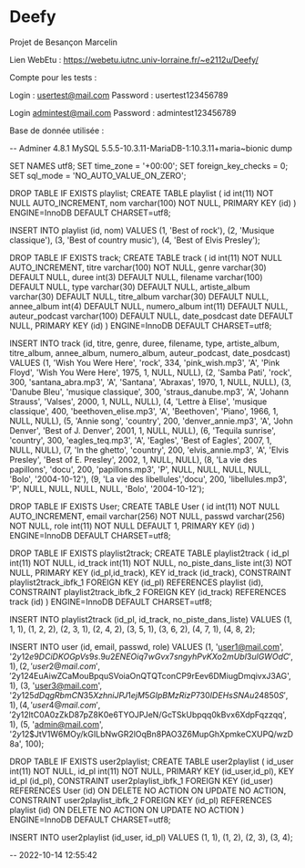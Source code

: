 # Deefy

Projet de Besançon Marcelin

Lien WebEtu : https://webetu.iutnc.univ-lorraine.fr/~e2112u/Deefy/

Compte pour les tests :

Login : usertest@mail.com Password : usertest123456789

Login admintest@mail.com Password : admintest123456789

Base de donnée utilisée :

-- Adminer 4.8.1 MySQL 5.5.5-10.3.11-MariaDB-1:10.3.11+maria~bionic dump

SET NAMES utf8; SET time_zone = '+00:00'; SET foreign_key_checks = 0; SET sql_mode = 'NO_AUTO_VALUE_ON_ZERO';

DROP TABLE IF EXISTS playlist; CREATE TABLE playlist ( id int(11) NOT NULL AUTO_INCREMENT, nom varchar(100) NOT NULL, PRIMARY KEY (id) ) ENGINE=InnoDB DEFAULT CHARSET=utf8;

INSERT INTO playlist (id, nom) VALUES (1, 'Best of rock'), (2, 'Musique classique'), (3, 'Best of country music'), (4, 'Best of Elvis Presley');

DROP TABLE IF EXISTS track; CREATE TABLE track ( id int(11) NOT NULL AUTO_INCREMENT, titre varchar(100) NOT NULL, genre varchar(30) DEFAULT NULL, duree int(3) DEFAULT NULL, filename varchar(100) DEFAULT NULL, type varchar(30) DEFAULT NULL, artiste_album varchar(30) DEFAULT NULL, titre_album varchar(30) DEFAULT NULL, annee_album int(4) DEFAULT NULL, numero_album int(11) DEFAULT NULL, auteur_podcast varchar(100) DEFAULT NULL, date_posdcast date DEFAULT NULL, PRIMARY KEY (id) ) ENGINE=InnoDB DEFAULT CHARSET=utf8;

INSERT INTO track (id, titre, genre, duree, filename, type, artiste_album, titre_album, annee_album, numero_album, auteur_podcast, date_posdcast) VALUES (1, 'Wish You Were Here', 'rock', 334, 'pink_wish.mp3', 'A', 'Pink Floyd', 'Wish You Were Here', 1975, 1, NULL, NULL), (2, 'Samba Pati', 'rock', 300, 'santana_abra.mp3', 'A', 'Santana', 'Abraxas', 1970, 1, NULL, NULL), (3, 'Danube Bleu', 'musique classique', 300, 'straus_danube.mp3', 'A', 'Johann Strauss', 'Valses', 2000, 1, NULL, NULL), (4, 'Lettre à Elise', 'musique classique', 400, 'beethoven_elise.mp3', 'A', 'Beethoven', 'Piano', 1966, 1, NULL, NULL), (5, 'Annie song', 'country', 200, 'denver_annie.mp3', 'A', 'John Denver', 'Best of J. Denver', 2001, 1, NULL, NULL), (6, 'Tequila sunrise', 'country', 300, 'eagles_teq.mp3', 'A', 'Eagles', 'Best of Eagles', 2007, 1, NULL, NULL), (7, 'In the ghetto', 'country', 200, 'elvis_annie.mp3', 'A', 'Elvis Presley', 'Best of E. Presley', 2002, 1, NULL, NULL), (8, 'La vie des papillons', 'docu', 200, 'papillons.mp3', 'P', NULL, NULL, NULL, NULL, 'Bolo', '2004-10-12'), (9, 'La vie des libellules','docu', 200, 'libellules.mp3', 'P', NULL, NULL, NULL, NULL, 'Bolo', '2004-10-12');

DROP TABLE IF EXISTS User; CREATE TABLE User ( id int(11) NOT NULL AUTO_INCREMENT, email varchar(256) NOT NULL, passwd varchar(256) NOT NULL, role int(11) NOT NULL DEFAULT 1, PRIMARY KEY (id) ) ENGINE=InnoDB DEFAULT CHARSET=utf8;

DROP TABLE IF EXISTS playlist2track; CREATE TABLE playlist2track ( id_pl int(11) NOT NULL, id_track int(11) NOT NULL, no_piste_dans_liste int(3) NOT NULL, PRIMARY KEY (id_pl,id_track), KEY id_track (id_track), CONSTRAINT playlist2track_ibfk_1 FOREIGN KEY (id_pl) REFERENCES playlist (id), CONSTRAINT playlist2track_ibfk_2 FOREIGN KEY (id_track) REFERENCES track (id) ) ENGINE=InnoDB DEFAULT CHARSET=utf8;

INSERT INTO playlist2track (id_pl, id_track, no_piste_dans_liste) VALUES (1, 1, 1), (1, 2, 2), (2, 3, 1), (2, 4, 2), (3, 5, 1), (3, 6, 2), (4, 7, 1), (4, 8, 2);

INSERT INTO user (id, email, passwd, role) VALUES (1, 'user1@mail.com', '$2y$12$e9DCiDKOGpVs9s.9u2ENEOiq7wGvx7sngyhPvKXo2mUbI3ulGWOdC', 1), (2, 'user2@mail.com', '$2y$12$4EuAiwZCaMouBpquSVoiaOnQTQTconCP9rEev6DMiugDmqivxJ3AG', 1), (3, 'user3@mail.com', '$2y$12$5dDqgRbmCN35XzhniJPJ1ejM5GIpBMzRizP730IDEHsSNAu24850S', 1), (4, 'user4@mail.com', '$2y$12$ltC0A0zZkD87pZ8K0e6TYOJPJeN/GcTSkUbpqq0kBvx6XdpFqzzqq', 1), (5, 'admin@mail.com', '$2y$12$JtV1W6MOy/kGILbNwGR2lOqBn8PAO3Z6MupGhXpmkeCXUPQ/wzD8a', 100);

DROP TABLE IF EXISTS user2playlist; CREATE TABLE user2playlist ( id_user int(11) NOT NULL, id_pl int(11) NOT NULL, PRIMARY KEY (id_user,id_pl), KEY id_pl (id_pl), CONSTRAINT user2playlist_ibfk_1 FOREIGN KEY (id_user) REFERENCES User (id) ON DELETE NO ACTION ON UPDATE NO ACTION, CONSTRAINT user2playlist_ibfk_2 FOREIGN KEY (id_pl) REFERENCES playlist (id) ON DELETE NO ACTION ON UPDATE NO ACTION ) ENGINE=InnoDB DEFAULT CHARSET=utf8;

INSERT INTO user2playlist (id_user, id_pl) VALUES (1, 1), (1, 2), (2, 3), (3, 4);

-- 2022-10-14 12:55:42
